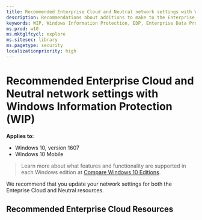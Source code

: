 ```yaml
---
title: Recommended Enterprise Cloud and Neutral network settings with Windows Information Protection (WIP) (Windows 10)
description: Recommendations about additions to make to the Enterprise Cloud and Neutral network settings with Windows Information Protection (WIP).
keywords: WIP, Windows Information Protection, EDP, Enterprise Data Protection, WIP and Neutral resources, WIP and Enterprise Cloud Resources
ms.prod: w10
ms.mktglfcycl: explore
ms.sitesec: library
ms.pagetype: security
localizationpriority: high
---
```


# Recommended Enterprise Cloud and Neutral network settings with Windows Information Protection (WIP)

**Applies to:**

-   Windows 10, version 1607
-   Windows 10 Mobile

>Learn more about what features and functionality are supported in each Windows edition at [Compare Windows 10 Editions](https://www.microsoft.com/en-us/WindowsForBusiness/Compare).

We recommend that you update your network settings for both the Enteprise Cloud and Neutral resources.

## Recommended Enterprise Cloud Resources 